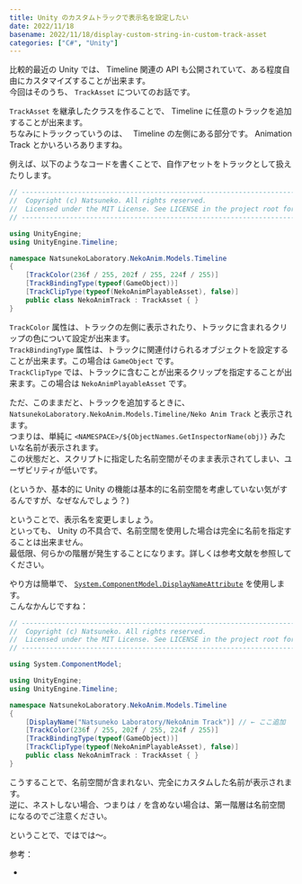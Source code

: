 ```yaml
---
title: Unity のカスタムトラックで表示名を設定したい
date: 2022/11/18
basename: 2022/11/18/display-custom-string-in-custom-track-asset
categories: ["C#", "Unity"]
---
```


比較的最近の Unity では、 Timeline 関連の API も公開されていて、ある程度自由にカスタマイズすることが出来ます。  
今回はそのうち、 `TrackAsset` についてのお話です。

`TrackAsset` を継承したクラスを作ることで、 Timeline に任意のトラックを追加することが出来ます。  
ちなみにトラックっていうのは、　 Timeline の左側にある部分です。 Animation Track とかいろいろありますね。

例えば、以下のようなコードを書くことで、自作アセットをトラックとして扱えたりします。

```csharp
// ------------------------------------------------------------------------------------------
//  Copyright (c) Natsuneko. All rights reserved.
//  Licensed under the MIT License. See LICENSE in the project root for license information.
// ------------------------------------------------------------------------------------------

using UnityEngine;
using UnityEngine.Timeline;

namespace NatsunekoLaboratory.NekoAnim.Models.Timeline
{
    [TrackColor(236f / 255, 202f / 255, 224f / 255)]
    [TrackBindingType(typeof(GameObject))]
    [TrackClipType(typeof(NekoAnimPlayableAsset), false)]
    public class NekoAnimTrack : TrackAsset { }
}
```

`TrackColor` 属性は、トラックの左側に表示されたり、トラックに含まれるクリップの色について設定が出来ます。  
`TrackBindingType` 属性は、トラックに関連付けられるオブジェクトを設定することが出来ます。この場合は `GameObject` です。  
`TrackClipType` では、トラックに含むことが出来るクリップを指定することが出来ます。この場合は `NekoAnimPlayableAsset` です。

ただ、このままだと、トラックを追加するときに、 `NatsunekoLaboratory.NekoAnim.Models.Timeline/Neko Anim Track` と表示されます。  
つまりは、単純に `<NAMESPACE>/${ObjectNames.GetInspectorName(obj)}` みたいな名前が表示されます。  
この状態だと、スクリプトに指定した名前空間がそのまま表示されてしまい、ユーザビリティが低いです。

(というか、基本的に Unity の機能は基本的に名前空間を考慮していない気がするんですが、なぜなんでしょう？)

ということで、表示名を変更しましょう。  
といっても、 Unity の不具合で、名前空間を使用した場合は完全に名前を指定することは出来ません。  
最低限、何らかの階層が発生することになります。詳しくは参考文献を参照してください。

やり方は簡単で、 [`System.ComponentModel.DisplayNameAttribute`](https://learn.microsoft.com/ja-jp/dotnet/api/system.componentmodel.displaynameattribute?view=net-7.0) を使用します。  
こんなかんじですね：

```csharp
// ------------------------------------------------------------------------------------------
//  Copyright (c) Natsuneko. All rights reserved.
//  Licensed under the MIT License. See LICENSE in the project root for license information.
// ------------------------------------------------------------------------------------------

using System.ComponentModel;

using UnityEngine;
using UnityEngine.Timeline;

namespace NatsunekoLaboratory.NekoAnim.Models.Timeline
{
    [DisplayName("Natsuneko Laboratory/NekoAnim Track")] // ← ここ追加
    [TrackColor(236f / 255, 202f / 255, 224f / 255)]
    [TrackBindingType(typeof(GameObject))]
    [TrackClipType(typeof(NekoAnimPlayableAsset), false)]
    public class NekoAnimTrack : TrackAsset { }
}
```

こうすることで、名前空間が含まれない、完全にカスタムした名前が表示されます。  
逆に、ネストしない場合、つまりは `/` を含めない場合は、第一階層は名前空間になるのでご注意ください。

ということで、ではでは～。

参考：

- [](https://forum.unity.com/threads/how-to-custom-track-menu-name.1033861/:title)
